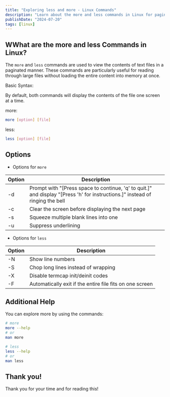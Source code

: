 ```yaml
---
title: "Exploring less and more - Linux Commands"
description: "Learn about the more and less commands in Linux for paginating file content. Discover their basic syntax, options, and how to get additional help."
publishDate: "2024-07-20"
tags: [linux]
---
```


## WWhat are the more and less Commands in Linux?

The `more` and `less` commands are used to view the contents of text files in a paginated manner. These commands are particularly useful for reading through large files without loading the entire content into memory at once.

Basic Syntax:

By default, both commands will display the contents of the file one screen at a time.

more:

```bash
more [option] [file]
```

less:

```bash
less [option] [file]
```

## Options

- Options for `more`

| Option | Description                                                                                                                   |
| ------ | ----------------------------------------------------------------------------------------------------------------------------- |
| -d     | Prompt with "[Press space to continue, 'q' to quit.]" and display "[Press 'h' for instructions.]" instead of ringing the bell |
| -c     | Clear the screen before displaying the next page                                                                              |
| -s     | Squeeze multiple blank lines into one                                                                                         |
| -u     | Suppress underlining                                                                                                          |

- Options for `less`

| Option | Description                                              |
| ------ | -------------------------------------------------------- |
| -N     | Show line numbers                                        |
| -S     | Chop long lines instead of wrapping                      |
| -X     | Disable termcap init/deinit codes                        |
| -F     | Automatically exit if the entire file fits on one screen |

## Additional Help

You can explore more by using the commands:

```bash
# more
more --help
# or
man more

# less
less --help
# or
man less
```

## Thank you!

Thank you for your time and for reading this!

